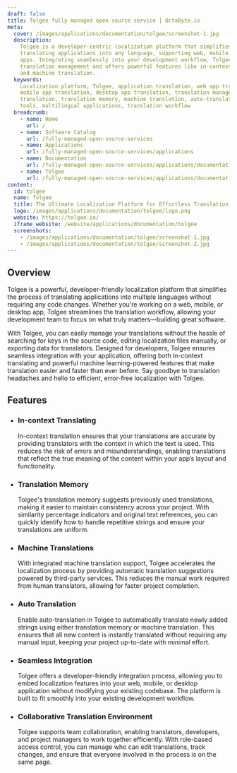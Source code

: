 ```yaml
---
draft: false
title: Tolgee fully managed open source service | OctaByte.io
meta:
  cover: /images/applications/documentation/tolgee/screenshot-1.jpg
  description:
    Tolgee is a developer-centric localization platform that simplifies
    translating applications into any language, supporting web, mobile, and desktop
    apps. Integrating seamlessly into your development workflow, Tolgee streamlines
    translation management and offers powerful features like in-context translation
    and machine translation.
  keywords:
    Localization platform, Tolgee, application translation, web app translation,
    mobile app translation, desktop app translation, translation management, in-context
    translation, translation memory, machine translation, auto-translation, developer
    tools, multilingual applications, translation workflow
  breadcrumb:
    - name: Home
      url: /
    - name: Software Catalog
      url: /fully-managed-open-source-services
    - name: Applications
      url: /fully-managed-open-source-services/applications
    - name: Documentation
      url: /fully-managed-open-source-services/applications/documentation
    - name: Tolgee
      url: /fully-managed-open-source-services/applications/documentation/tolgee
content:
  id: tolgee
  name: Tolgee
  title: The Ultimate Localization Platform for Effortless Translation Management
  logo: /images/applications/documentation/tolgee/logo.png
  website: https://tolgee.io/
  iframe_website: /website/applications/documentation/tolgee
  screenshots:
    - /images/applications/documentation/tolgee/screenshot-1.jpg
    - /images/applications/documentation/tolgee/screenshot-2.jpg
---
```


## Overview

Tolgee is a powerful, developer-friendly localization platform that simplifies the process of translating applications into multiple languages without requiring any code changes. Whether you're working on a web, mobile, or desktop app, Tolgee streamlines the translation workflow, allowing your development team to focus on what truly matters—building great software.

With Tolgee, you can easily manage your translations without the hassle of searching for keys in the source code, editing localization files manually, or exporting data for translators. Designed for developers, Tolgee ensures seamless integration with your application, offering both in-context translating and powerful machine learning-powered features that make translation easier and faster than ever before. Say goodbye to translation headaches and hello to efficient, error-free localization with Tolgee.

## Features

- ### In-context Translating

  In-context translation ensures that your translations are accurate by providing translators with the context in which the text is used. This reduces the risk of errors and misunderstandings, enabling translations that reflect the true meaning of the content within your app’s layout and functionality.

- ### Translation Memory

  Tolgee's translation memory suggests previously used translations, making it easier to maintain consistency across your project. With similarity percentage indicators and original text references, you can quickly identify how to handle repetitive strings and ensure your translations are uniform.

- ### Machine Translations

  With integrated machine translation support, Tolgee accelerates the localization process by providing automatic translation suggestions powered by third-party services. This reduces the manual work required from human translators, allowing for faster project completion.

- ### Auto Translation

  Enable auto-translation in Tolgee to automatically translate newly added strings using either translation memory or machine translation. This ensures that all new content is instantly translated without requiring any manual input, keeping your project up-to-date with minimal effort.

- ### Seamless Integration

  Tolgee offers a developer-friendly integration process, allowing you to embed localization features into your web, mobile, or desktop application without modifying your existing codebase. The platform is built to fit smoothly into your existing development workflow.

- ### Collaborative Translation Environment

  Tolgee supports team collaboration, enabling translators, developers, and project managers to work together efficiently. With role-based access control, you can manage who can edit translations, track changes, and ensure that everyone involved in the process is on the same page.

